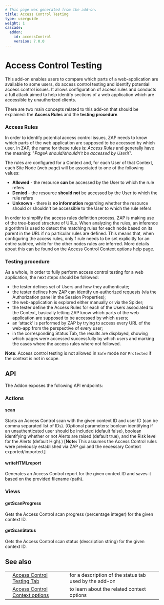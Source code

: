 ```yaml
---
# This page was generated from the add-on.
title: Access Control Testing
type: userguide
weight: 1
cascade:
  addon:
    id: accessControl
    version: 7.0.0
---
```


# Access Control Testing

This add-on enables users to compare which parts of a web-application are available to some users, do access control
testing and identify potential access control issues. It allows configuration of access rules and conducts a full
attack aimed to help identify sections of a web application which are accessible by unauthorized clients.

There are two main concepts related to this add-on that should be explained: the **Access Rules** and the **testing
procedure**.

### Access Rules

In order to identify potential access control issues, ZAP needs to know which parts of the web application are
supposed to be accessed by which user. In ZAP, the name for these rules is: *Access Rules* and generally have
the meaning: "*PageA should/shouldn't be accessed by UserX*".

The rules are configured for a Context and, for each User of that Context, each Site Node (web page) will be
associated to one of the following values:

* **Allowed** - the resource **can** be accessed by the User to which the rule refers
* **Denied** - the resource **should not** be accessed by the User to which the rule refers
* **Unknown** - there is **no information** regarding whether the resource should or shouldn't be accessible to the User to which the rule refers

In order to simplify the access rules definition process, ZAP is making use of the tree-based structure of URLs.
When analyzing the rules, an inference algorithm is used to detect the matching rules for each node based on its
parent in the URL if no particular rules are defined. This means that, when configuring the access rules, only 1
rule needs to be set explicitly for an entire subtree, while for the other nodes rules are inferred. More details
about this can be found on the Access Control [Context options](/docs/desktop/addons/access-control-testing/contextoptions/) help page.

### Testing procedure

As a whole, in order to fully perform access control testing for a web application, the next steps should be
followed:

* the tester defines set of Users and how they authenticate;
* the tester defines how ZAP can identify un-authorized requests (via the Authorization panel in the Session Properties);
* the web-application is explored either manually or via the Spider;
* the tester define the Access Rules for each of the Users associated to the Context, basically letting ZAP know which parts of the web application are supposed to be accessed by which users;
* an ‘attack’ is performed by ZAP by trying to access every URL of the web-app from the perspective of every user;
* in the corresponding Status Tab, the results are displayed, showing which pages were accessed successfully by which users and marking the cases where the access rules where not followed.

**Note:** Access control testing is not allowed in `Safe` mode nor `Protected` if the context is not in scope.

## API

The Addon exposes the following API endpoints:

### Actions

#### scan

Starts an Access Control scan with the given context ID and user ID (can be comma separated list of IDs). (Optional parameters: boolean identifying if an unauthenticated user should be included (default false), boolean identifying whether or not Alerts are raised (default true), and the Risk level for the Alerts (default High).) \[**Note:** This assumes the Access Control rules were previously established via ZAP gui and the necessary Context exported/imported.\]

#### writeHTMLreport

Generates an Access Control report for the given context ID and saves it based on the provided filename (path).

### Views

#### getScanProgress

Gets the Access Control scan progress (percentage integer) for the given context ID.

#### getScanStatus

Gets the Access Control scan status (description string) for the given context ID.

## See also

|   |                                                                                               |                                                        |
|---|-----------------------------------------------------------------------------------------------|--------------------------------------------------------|
|   | [Access Control Testing Tab](/docs/desktop/addons/access-control-testing/tab/)                | for a description of the status tab used by the add-on |
|   | [Access Control Context options](/docs/desktop/addons/access-control-testing/contextoptions/) | to learn about the related context options             |
